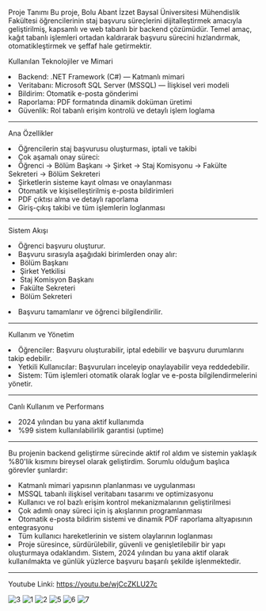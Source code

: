 Proje Tanımı
Bu proje, Bolu Abant İzzet Baysal Üniversitesi Mühendislik Fakültesi öğrencilerinin staj başvuru süreçlerini dijitalleştirmek amacıyla geliştirilmiş, kapsamlı ve web tabanlı bir backend çözümüdür.
Temel amaç, kağıt tabanlı işlemleri ortadan kaldırarak başvuru sürecini hızlandırmak, otomatikleştirmek ve şeffaf hale getirmektir.

Kullanılan Teknolojiler ve Mimari
<li>Backend: .NET Framework (C#) — Katmanlı mimari</li>
<li>Veritabanı: Microsoft SQL Server (MSSQL) — İlişkisel veri modeli</li>
<li>Bildirim: Otomatik e-posta gönderimi</li>
<li>Raporlama: PDF formatında dinamik doküman üretimi</li>
<li>Güvenlik: Rol tabanlı erişim kontrolü ve detaylı işlem loglama</li>

<hr>

Ana Özellikler

<li>Öğrencilerin staj başvurusu oluşturması, iptali ve takibi</li>
<li>
  Çok aşamalı onay süreci:
  <li>Öğrenci → Bölüm Başkanı → Şirket → Staj Komisyonu → Fakülte Sekreteri → Bölüm Sekreteri</li>
</li>
<li>Şirketlerin sisteme kayıt olması ve onaylanması</li>
<li>Otomatik ve kişiselleştirilmiş e-posta bildirimleri</li>
<li>PDF çıktısı alma ve detaylı raporlama</li>
<li>Giriş-çıkış takibi ve tüm işlemlerin loglanması</li>

<hr>

Sistem Akışı
<li>Öğrenci başvuru oluşturur.</li>
<li>Başvuru sırasıyla aşağıdaki birimlerden onay alır:
  <ul>
    <li>Bölüm Başkanı</li>
    <li>Şirket Yetkilisi</li>
    <li>Staj Komisyon Başkanı</li>
    <li>Fakülte Sekreteri</li>
    <li>Bölüm Sekreteri</li>
  </ul>
<li>Başvuru tamamlanır ve öğrenci bilgilendirilir.</li>
</li>

<hr>

Kullanım ve Yönetim
<li>Öğrenciler: Başvuru oluşturabilir, iptal edebilir ve başvuru durumlarını takip edebilir.</li>
<li>Yetkili Kullanıcılar: Başvuruları inceleyip onaylayabilir veya reddedebilir.</li>
<li>Sistem: Tüm işlemleri otomatik olarak loglar ve e-posta bilgilendirmelerini yönetir.</li>

<hr>

Canlı Kullanım ve Performans
<li>2024 yılından bu yana aktif kullanımda</li>
<li>%99 sistem kullanılabilirlik garantisi (uptime)</li>

<hr>

Bu projenin backend geliştirme sürecinde aktif rol aldım ve sistemin yaklaşık %80'lik kısmını bireysel olarak geliştirdim.
Sorumlu olduğum başlıca görevler şunlardır:
<li>Katmanlı mimari yapısının planlanması ve uygulanması</li>
<li>MSSQL tabanlı ilişkisel veritabanı tasarımı ve optimizasyonu</li>
<li>Kullanıcı ve rol bazlı erişim kontrol mekanizmalarının geliştirilmesi</li>
<li>Çok adımlı onay süreci için iş akışlarının programlanması</li>
<li>Otomatik e-posta bildirim sistemi ve dinamik PDF raporlama altyapısının entegrasyonu</li>
<li>Tüm kullanıcı hareketlerinin ve sistem olaylarının loglanması</li>
<li>Proje süresince, sürdürülebilir, güvenli ve genişletilebilir bir yapı oluşturmaya odaklandım. Sistem, 2024 yılından bu yana aktif olarak kullanılmakta ve günlük yüzlerce başvuru başarılı şekilde işlenmektedir.</li>

<hr>

Youtube Linki: https://youtu.be/wjCcZKLU27c

![3](https://github.com/user-attachments/assets/8dba2a38-f0ff-48f1-879e-4909525b3e07)
![1](https://github.com/user-attachments/assets/8cea2e8e-e693-4bd8-b404-e861aef6d558)
![2](https://github.com/user-attachments/assets/d68e1f74-2bfd-44b2-b8ca-f54c4201cc68)
![5](https://github.com/user-attachments/assets/eb1301d5-dc26-41c1-8a6e-4f5e62ef99cf)
![6](https://github.com/user-attachments/assets/919341ec-8db4-49c5-a6be-f1de90478a65)
![7](https://github.com/user-attachments/assets/869bf41c-a971-49f5-bac2-d850be915da1)
